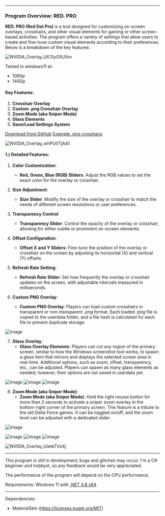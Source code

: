 ***

### Program Overview: RED. PRO
**RED. PRO (Red Dot Pro)** is a tool designed for customizing on-screen overlays, crosshairs, and other visual elements for gaming or other screen-based activities. The program offers a variety of settings that allow users to create and fine-tune custom visual elements according to their preferences. Below is a breakdown of the key features:

![NVIDIA_Overlay_UIC0yO5UXm](https://github.com/user-attachments/assets/cba245ea-f3c2-4d42-bcf7-97e4ed2e2658)

Tested in windows11 at:
- 1080p
- 1440p

#### Key Features:

1. **Crosshair Overlay**
2. **Custom .png Crosshair Overlay**
3. **Zoom Mode (aka Sniper Mode)**
4. **Glass Elements**
5. **Save/Load Settings System**

[Download from GitHub](https://github.com/mbnq/red.pro/releases/download/v0.0.73/RED.PRO_0_0_73.zip)
[Example .png crosshairs](https://github.com/mbnq/red.pro/tree/master/png)

![NVIDIA_Overlay_whPU0TjAA1](https://github.com/user-attachments/assets/fe815beb-469a-42f4-9e58-9c63c8b9bcff)

#### 1.) Detailed Features:

1. **Color Customization**:
   - **Red, Green, Blue (RGB) Sliders**: Adjust the RGB values to set the exact color for the overlay or crosshair.
   
2. **Size Adjustment**:
   - **Size Slider**: Modify the size of the overlay or crosshair to match the needs of different screen resolutions or user preferences.

3. **Transparency Control**:
   - **Transparency Slider**: Control the opacity of the overlay or crosshair, allowing for either subtle or prominent on-screen elements.

4. **Offset Configuration**:
   - **Offset X and Y Sliders**: Fine-tune the position of the overlay or crosshair on the screen by adjusting its horizontal (X) and vertical (Y) offsets.

5. **Refresh Rate Setting**:
   - **Refresh Rate Slider**: Set how frequently the overlay or crosshair updates on the screen, with adjustable intervals measured in milliseconds.

6. **Custom PNG Overlay**:
   - **Custom PNG Overlay**: Players can load custom crosshairs in transparent or non-transparent .png format. Each loaded .png file is copied to the userdata folder, and a file hash is calculated for each file to prevent duplicate storage.

![image](https://github.com/user-attachments/assets/66bc06d3-e2a7-4c0b-9a42-5a50f499b7b6)

7. **Glass Overlay**:
   - **Glass Overlay Elements**: Players can cut any region of the primary screen, similar to how the Windows screenshot tool works, to spawn a glass item that mirrors and displays the selected screen area in real-time. Additional options, such as zoom, offset, transparency, etc., can be adjusted. Players can spawn as many glass elements as needed; however, their options are not saved in userdata yet.

![image](https://github.com/user-attachments/assets/dde6de70-0f4d-49d8-8453-b2427b9d87b6)
![image](https://github.com/user-attachments/assets/8bf0c99b-7da3-4bc3-9c7c-7ffa3d1691be)
![image](https://github.com/user-attachments/assets/52be35c2-6908-4543-a277-5597d7f640dc)


8. **Zoom Mode (aka Sniper Mode)**:
   - **Zoom Mode (aka Sniper Mode)**: Hold the right mouse button for more than 2 seconds to activate a sniper zoom overlay in the bottom-right corner of the primary screen. This feature is a tribute to the old Delta Force games. It can be toggled on/off, and the zoom level can be adjusted with a dedicated slider.

![image](https://github.com/user-attachments/assets/c0731f90-ced1-4c6d-aaef-9eaa0e7538eb)

![image](https://github.com/user-attachments/assets/df525056-0eb1-4614-afe9-c94d3d0af61c)
![image](https://github.com/user-attachments/assets/3d1cebda-4de6-43ab-84d2-5cc0f2f0b0bc)
![image](https://github.com/user-attachments/assets/1dadb01d-31ac-44cc-9072-1042041a927d)

![NVIDIA_Overlay_UieteTVxXj](https://github.com/user-attachments/assets/ff1cec74-fa74-4715-8f5a-16528df585f3)

---

This program is still in development; bugs and glitches may occur. 
I'm a C# beginner and hobbyst, so any feedback would be very appreciated.

The performance of the program will depend on the CPU performance. 

Requirements: Windows 11 with [.NET 4.8 x64](https://dotnet.microsoft.com/en-us/download/dotnet-framework).

---

Dependencies:
  - MaterialSkin (https://licenses.nuget.org/MIT)

